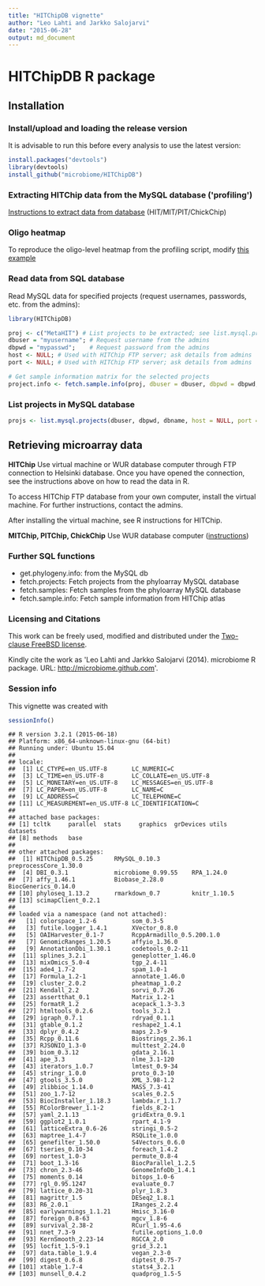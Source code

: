 ```yaml
---
title: "HITChipDB vignette"
author: "Leo Lahti and Jarkko Salojarvi"
date: "2015-06-28"
output: md_document
---
```


<!--
  %\VignetteEngine{knitr::rmarkdown}
  %\VignetteIndexEntry{HITChipDB tutorial}
  %\usepackage[utf8]{inputenc}
-->



HITChipDB R package
===========

## Installation

### Install/upload and loading the release version

It is advisable to run this before every analysis to use the latest version:


```r
install.packages("devtools")
library(devtools)
install_github("microbiome/HITChipDB")
```

### Extracting HITChip data from the MySQL database ('profiling')

[Instructions to extract data from database](wurcomputer.md) (HIT/MIT/PIT/ChickChip)

### Oligo heatmap

To reproduce the oligo-level heatmap from the profiling script, modify [this example](Oligoheatmap.md)

### Read data from SQL database

Read MySQL data for specified projects (request usernames, passwords, etc. from the admins):


```r
library(HITChipDB) 

proj <- c("MetaHIT") # List projects to be extracted; see list.mysql.projects for a complete list
dbuser = "myusername"; # Request username from the admins
dbpwd = "mypasswd";    # Request password from the admins
host <- NULL; # Used with HITChip FTP server; ask details from admins
port <- NULL; # Used with HITChip FTP server; ask details from admins

# Get sample information matrix for the selected projects	
project.info <- fetch.sample.info(proj, dbuser = dbuser, dbpwd = dbpwd, dbname = "Phyloarray", host = host, port = port)
```

### List projects in MySQL database


```r
projs <- list.mysql.projects(dbuser, dbpwd, dbname, host = NULL, port = NULL)
```

## Retrieving microarray data

**HITChip** Use virtual machine or WUR database computer through FTP
  connection to Helsinki database. Once you have opened the
  connection, see the instructions above on how to read the data in R.

  To access HITChip FTP database from your own computer, install the
  virtual machine. For further instructions, contact the admins.

  After installing the virtual machine, see R instructions for
  HITChip.

**MITChip, PITChip, ChickChip** Use WUR database computer
  ([instructions](wurcomputer))



### Further SQL functions 

* get.phylogeny.info: from the MySQL db
* fetch.projects: Fetch projects from the phyloarray MySQL database
* fetch.samples: Fetch samples from the phyloarray MySQL database
* fetch.sample.info: Fetch sample information from HITChip atlas


### Licensing and Citations

This work can be freely used, modified and distributed under the 
[Two-clause FreeBSD license](http://en.wikipedia.org/wiki/BSD\_licenses).

Kindly cite the work as 'Leo Lahti and Jarkko Salojarvi
(2014). microbiome R package. URL: http://microbiome.github.com'.


### Session info

This vignette was created with


```r
sessionInfo()
```

```
## R version 3.2.1 (2015-06-18)
## Platform: x86_64-unknown-linux-gnu (64-bit)
## Running under: Ubuntu 15.04
## 
## locale:
##  [1] LC_CTYPE=en_US.UTF-8       LC_NUMERIC=C              
##  [3] LC_TIME=en_US.UTF-8        LC_COLLATE=en_US.UTF-8    
##  [5] LC_MONETARY=en_US.UTF-8    LC_MESSAGES=en_US.UTF-8   
##  [7] LC_PAPER=en_US.UTF-8       LC_NAME=C                 
##  [9] LC_ADDRESS=C               LC_TELEPHONE=C            
## [11] LC_MEASUREMENT=en_US.UTF-8 LC_IDENTIFICATION=C       
## 
## attached base packages:
## [1] tcltk     parallel  stats     graphics  grDevices utils     datasets 
## [8] methods   base     
## 
## other attached packages:
##  [1] HITChipDB_0.5.25      RMySQL_0.10.3         preprocessCore_1.30.0
##  [4] DBI_0.3.1             microbiome_0.99.55    RPA_1.24.0           
##  [7] affy_1.46.1           Biobase_2.28.0        BiocGenerics_0.14.0  
## [10] phyloseq_1.13.2       rmarkdown_0.7         knitr_1.10.5         
## [13] scimapClient_0.2.1   
## 
## loaded via a namespace (and not attached):
##   [1] colorspace_1.2-6          som_0.3-5                
##   [3] futile.logger_1.4.1       XVector_0.8.0            
##   [5] OAIHarvester_0.1-7        RcppArmadillo_0.5.200.1.0
##   [7] GenomicRanges_1.20.5      affyio_1.36.0            
##   [9] AnnotationDbi_1.30.1      codetools_0.2-11         
##  [11] splines_3.2.1             geneplotter_1.46.0       
##  [13] mixOmics_5.0-4            tgp_2.4-11               
##  [15] ade4_1.7-2                spam_1.0-1               
##  [17] Formula_1.2-1             annotate_1.46.0          
##  [19] cluster_2.0.2             pheatmap_1.0.2           
##  [21] Kendall_2.2               sorvi_0.7.26             
##  [23] assertthat_0.1            Matrix_1.2-1             
##  [25] formatR_1.2               acepack_1.3-3.3          
##  [27] htmltools_0.2.6           tools_3.2.1              
##  [29] igraph_0.7.1              rdryad_0.1.1             
##  [31] gtable_0.1.2              reshape2_1.4.1           
##  [33] dplyr_0.4.2               maps_2.3-9               
##  [35] Rcpp_0.11.6               Biostrings_2.36.1        
##  [37] RJSONIO_1.3-0             multtest_2.24.0          
##  [39] biom_0.3.12               gdata_2.16.1             
##  [41] ape_3.3                   nlme_3.1-120             
##  [43] iterators_1.0.7           lmtest_0.9-34            
##  [45] stringr_1.0.0             proto_0.3-10             
##  [47] gtools_3.5.0              XML_3.98-1.2             
##  [49] zlibbioc_1.14.0           MASS_7.3-41              
##  [51] zoo_1.7-12                scales_0.2.5             
##  [53] BiocInstaller_1.18.3      lambda.r_1.1.7           
##  [55] RColorBrewer_1.1-2        fields_8.2-1             
##  [57] yaml_2.1.13               gridExtra_0.9.1          
##  [59] ggplot2_1.0.1             rpart_4.1-9              
##  [61] latticeExtra_0.6-26       stringi_0.5-2            
##  [63] maptree_1.4-7             RSQLite_1.0.0            
##  [65] genefilter_1.50.0         S4Vectors_0.6.0          
##  [67] tseries_0.10-34           foreach_1.4.2            
##  [69] nortest_1.0-3             permute_0.8-4            
##  [71] boot_1.3-16               BiocParallel_1.2.5       
##  [73] chron_2.3-46              GenomeInfoDb_1.4.1       
##  [75] moments_0.14              bitops_1.0-6             
##  [77] rgl_0.95.1247             evaluate_0.7             
##  [79] lattice_0.20-31           plyr_1.8.3               
##  [81] magrittr_1.5              DESeq2_1.8.1             
##  [83] R6_2.0.1                  IRanges_2.2.4            
##  [85] earlywarnings_1.1.21      Hmisc_3.16-0             
##  [87] foreign_0.8-63            mgcv_1.8-6               
##  [89] survival_2.38-2           RCurl_1.95-4.6           
##  [91] nnet_7.3-9                futile.options_1.0.0     
##  [93] KernSmooth_2.23-14        RGCCA_2.0                
##  [95] locfit_1.5-9.1            grid_3.2.1               
##  [97] data.table_1.9.4          vegan_2.3-0              
##  [99] digest_0.6.8              diptest_0.75-7           
## [101] xtable_1.7-4              stats4_3.2.1             
## [103] munsell_0.4.2             quadprog_1.5-5
```




